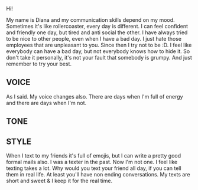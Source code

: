 Hi!

My name is Diana and my communication skills depend on my mood. Sometimes it's like rollercoaster, every day is different. I can feel confident and friendly one day, but tired and anti social the other. I have always tried to be nice to other people, even when I have a bad day. I just hate those employees that are unpleasant to you. Since then I try not to be :D. I feel like everybody can have a bad day, but not everybody knows how to hide it. So don't take it personally, it's not your fault that somebody is grumpy. And just remember to try your best.

## VOICE
As I said. My voice changes also. There are days when I'm full of energy and there are days when I'm not. 

## TONE

## STYLE
When I text to my friends it's full of emojis, but I can write a pretty good formal mails also. I was a texter in the past. Now I'm not one. I feel like texting takes a lot. Why would you text your friend all day, if you can tell them in real life. At least you'll have non ending conversations. My texts are short and sweet & I keep it for the real time.
